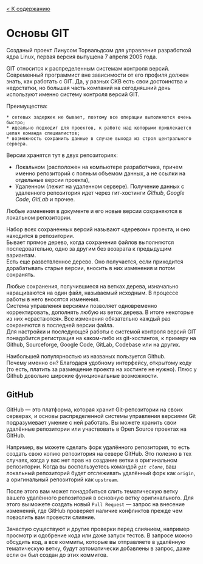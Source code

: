 [< К содержанию](./README.md)

# Основы GIT

Созданый проект Линусом Торвальдсом для управления разработкой ядра Linux, первая версия выпущена 7 апреля 2005 года. 

GIT относится к распределенным системам контроля версий.  
Современный программист вне зависимости от его профиля должен знать, как работать с GIT. Да, у разных СКВ есть свои достоинства и недостатки, но большая часть компаний на сегодняшний день используют именно систему контроля версий GIT. 
    
Преимущества:  

    * сетевых задержек не бывает, поэтому все операции выполняются очень быстро;
    * идеально подходит для проектов, к работе над которыми привлекается целая команда специалистов;
    * возможность сохранить данные в случае выхода из строя центрального сервера.

Версии хранятся тут в двух репозиториях:  
+ Локальном (расположен на компьютере разработчика, причем именно репозиторий с полным объемом данных, а не ссылки на отдельные версии проекта),   
+ Удаленном (лежит на удаленном сервере). Получение данных с удаленного репозитория идет через гит-хостинги *Github*, *Google Code*, *GitLab* и прочее. 

Любые изменения в документе и его новые версии сохраняются в локальном репозитории.  

Набор всех сохраненных версий называют «деревом» проекта, и оно находится в репозитории.  
Бывает прямое дерево, когда сохранения файлов выполняются последовательно, одно за другим без возврата к предыдущим вариантам.  
Есть еще разветвленное дерево. Оно получается, если приходится дорабатывать старые версии, вносить в них изменения и потом сохранять.

Любые сохранения, получившиеся на ветках дерева, изначально наращиваются на один файл, называемый исходным. В процессе работы в него вносятся изменения.   
Система управления версиями позволяет одновременно корректировать, дополнять любую из веток дерева. В итоге некоторые из них «срастаются». Все изменения обязательно каждый раз сохраняются в последней версии файла.  
Для настройки и последующей работы с системой контроля версий GIT понадобится регистрация на каком-либо из git-хостингов, к примеру на Github, Sourceforge, Google Code, GitLab, Codebase или на других.  

Наибольшей популярностью из названых пользуется Github.  
Почему именно он? Благодаря удобному интерфейсу, открытому коду (то есть, платить за размещение проекта на хостинге не нужно). Плюс у Github довольно широкие функциональные возможности.  

## GitHub
GitHub — это платформа, которая хранит Git-репозитории на своих серверах, и основы распределенной системы управления версиями Git подразумевает умение с ней работать. 
Вы можете хранить свои удалённые репозитории или участвовать в Open Source проектах на GitHub.

Например, вы можете сделать форк удалённого репозитория, то есть создать свою копию репозитория на севере GitHub. Это полезно в тех случаях, когда у вас нет прав на создание ветки в оригинальном репозитории. Когда вы воспользуетесь командой *`git clone`*, ваш локальный репозиторий будет отслеживать удалённый форк как `origin`, а оригинальный репозиторий как `upstream`.

После этого вам может понадобиться слить тематическую ветку вашего удалённого репозитория в основную ветку оригинального. 
Для этого вы можете создать новый `Pull Request` — запрос на внесение изменений, где GitHub проверяет наличие конфликтов прежде чем повзолить вам провести слияние.   

Зачастую существуют и другие проверки перед слиянием, например просмотр и одобрение кода или даже запуск тестов. В запросе можно обсудить код, а все коммиты, которые вы отправляете в удалённую тематическую ветку, будут автоматически добавлены в запрос, даже если он был создан до этих коммитов.